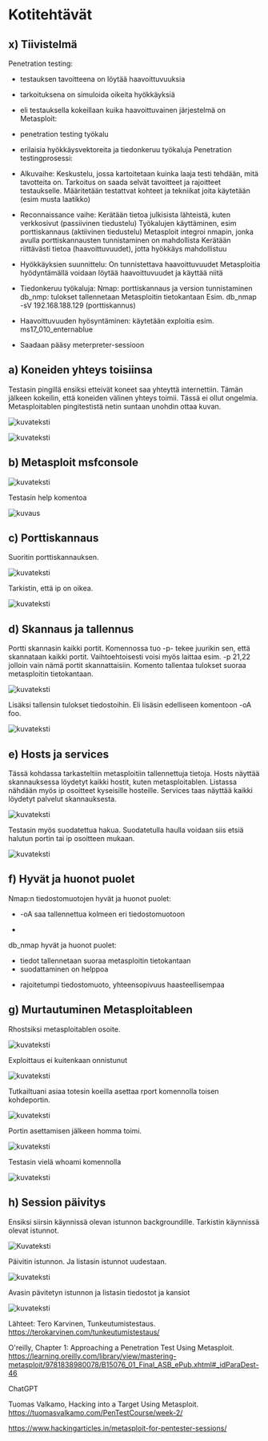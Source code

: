 # Kotitehtävät
## x) Tiivistelmä
Penetration testing:
- testauksen tavoitteena on löytää haavoittuvuuksia
- tarkoituksena on simuloida oikeita hyökkäyksiä
- eli testauksella kokeillaan kuika haavoittuvainen järjestelmä on
Metasploit:
- penetration testing työkalu
- erilaisia hyökkäysvektoreita ja tiedonkeruu työkaluja
Penetration testingprosessi:
- Alkuvaihe:
  Keskustelu, jossa kartoitetaan kuinka laaja testi tehdään, mitä tavotteita on. Tarkoitus on saada selvät tavoitteet ja rajoitteet testaukselle.
  Määritetään testattvat kohteet ja tekniikat joita käytetään (esim musta laatikko)
  
- Reconnaissance vaihe:
  Kerätään tietoa julkisista lähteistä, kuten verkkosivut (passiivinen tiedustelu)
  Työkalujen käyttäminen, esim porttiskannaus (aktiivinen tiedustelu)
  Metasploit integroi nmapin, jonka avulla porttiskannausten tunnistaminen on mahdollista
  Kerätään riittävästi tietoa (haavoittuvuudet), jotta hyökkäys mahdollistuu
  
- Hyökkäyksien suunnittelu:
  On tunnistettava haavoittuvuudet
  Metasploitia hyödyntämällä voidaan löytää haavoittuvuudet ja käyttää niitä

- Tiedonkeruu työkaluja:
  Nmap: porttiskannaus ja version tunnistaminen
  db_nmp: tulokset tallennetaan Metasploitin tietokantaan
  Esim. db_nmap -sV 192.168.188.129 (porttiskannus)

- Haavoittuvuuden hyösyntäminen: käytetään exploitia esim. ms17_010_enternablue
- Saadaan pääsy meterpreter-sessioon

## a) Koneiden yhteys toisiinsa
Testasin pingillä ensiksi etteivät koneet saa yhteyttä internettiin. Tämän jälkeen kokeilin, että koneiden välinen yhteys toimii. Tässä ei ollut ongelmia. 
Metasploitablen pingitestistä netin suntaan unohdin ottaa kuvan.

![kuvateksti](https://github.com/JohannaLap/Tunkeutumistestaus-/blob/main/tehtava%20a%20ping%20to%20internet%20and%20met.png)

![kuvateksti](https://github.com/JohannaLap/Tunkeutumistestaus-/blob/main/tehtava%20a%20ping%20to%20kali.png)

## b) Metasploit msfconsole

![kuvateksti](https://github.com/JohannaLap/Tunkeutumistestaus-/blob/main/metasploitmsfconsole.png)

Testasin help komentoa

![kuvaus](https://github.com/JohannaLap/Tunkeutumistestaus-/blob/main/tehtava%20a%20metasploit%20toimivuus.png)


## c) Porttiskannaus
Suoritin porttiskannauksen. 

![kuvateksti](https://github.com/JohannaLap/Tunkeutumistestaus-/blob/main/db_nmap%20-sn%20ip2.png)

Tarkistin, että ip on oikea.

![kuvateksti](https://github.com/JohannaLap/Tunkeutumistestaus-/blob/main/ip%20selaimella.png)

## d) Skannaus ja tallennus
Portti skannasin kaikki portit. Komennossa tuo -p- tekee juurikin sen, että skannataan kaikki portit. Vaihtoehtoisesti voisi myös laittaa esim. -p 21,22 jolloin vain nämä portit skannattaisiin. 
Komento tallentaa tulokset suoraa metasploitin tietokantaan.

![kuvateksti](https://github.com/JohannaLap/Tunkeutumistestaus-/blob/main/db_nmap%20-p-%20ip.png)

Lisäksi tallensin tulokset tiedostoihin. Eli lisäsin edelliseen komentoon -oA foo. 

![kuvateksti](https://github.com/JohannaLap/Tunkeutumistestaus-/blob/main/nmap%20foo.png)

## e) Hosts ja services
Tässä kohdassa tarkasteltiin metasploitiin tallennettuja tietoja. 
Hosts näyttää skannauksessa löydetyt kaikki hostit, kuten metasploitablen. Listassa nähdään myös ip osoitteet kyseisille hosteille.
Services taas näyttää kaikki löydetyt palvelut skannauksesta. 

![kuvateksti](https://github.com/JohannaLap/Tunkeutumistestaus-/blob/main/services_hosts.png)

Testasin myös suodatettua hakua. Suodatetulla haulla voidaan siis etsiä halutun portin tai ip osoitteen mukaan.

![kuvateksti](https://github.com/JohannaLap/Tunkeutumistestaus-/blob/main/suodatettuhaku.png)

## f) Hyvät ja huonot puolet
Nmap:n tiedostomuotojen hyvät ja huonot puolet:
+ -oA saa tallennettua kolmeen eri tiedostomuotoon
-
db_nmap hyvät ja huonot puolet:
+ tiedot tallennetaan suoraa metasploitin tietokantaan
+ suodattaminen on helppoa
- rajoitetumpi tiedostomuoto, yhteensopivuus haasteellisempaa

## g) Murtautuminen Metasploitableen
Rhostsiksi metasploitablen osoite.

![kuvateksti](https://github.com/JohannaLap/Tunkeutumistestaus-/blob/main/search.png)

Exploittaus ei kuitenkaan onnistunut

![kuvateksti](https://github.com/JohannaLap/Tunkeutumistestaus-/blob/main/exploit.png)

Tutkailtuani asiaa totesin koeilla asettaa rport komennolla toisen kohdeportin.

![kuvateksti](https://github.com/JohannaLap/Tunkeutumistestaus-/blob/main/set%20rport.png)

Portin asettamisen jälkeen homma toimi. 

![kuvateksti](https://github.com/JohannaLap/Tunkeutumistestaus-/blob/main/exploit%20run.png)

Testasin vielä whoami komennolla

![kuvateksti](https://github.com/JohannaLap/Tunkeutumistestaus-/blob/main/whoami.png)

## h) Session päivitys
Ensiksi siirsin käynnissä olevan istunnon backgroundille.
Tarkistin käynnissä olevat istunnot.

![Kuvateksti](https://github.com/JohannaLap/Tunkeutumistestaus-/blob/main/sessions.png)

Päivitin istunnon.
Ja listasin istunnot uudestaan.

![kuvateksti](https://github.com/JohannaLap/Tunkeutumistestaus-/blob/main/sessions%20uusi.png)

Avasin pävitetyn istunnon ja listasin tiedostot ja kansiot

![kuvateksti](https://github.com/JohannaLap/Tunkeutumistestaus-/blob/main/ls.png)


Lähteet:
Tero Karvinen, Tunkeutumistestaus. https://terokarvinen.com/tunkeutumistestaus/

O'reilly, Chapter 1: Approaching a Penetration Test Using Metasploit. https://learning.oreilly.com/library/view/mastering-metasploit/9781838980078/B15076_01_Final_ASB_ePub.xhtml#_idParaDest-46

ChatGPT

Tuomas Valkamo, Hacking into a Target Using Metasploit. https://tuomasvalkamo.com/PenTestCourse/week-2/

https://www.hackingarticles.in/metasploit-for-pentester-sessions/
